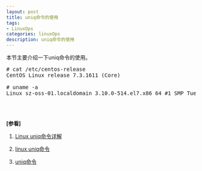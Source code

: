 ```yaml
---
layout: post
title: uniq命令的使用
tags:
- LinuxOps
categories: linuxOps
description: uniq命令的使用
---
```


本节主要介绍一下uniq命令的使用。

<pre>
# cat /etc/centos-release
CentOS Linux release 7.3.1611 (Core) 

# uname -a
Linux sz-oss-01.localdomain 3.10.0-514.el7.x86_64 #1 SMP Tue Nov 22 16:42:41 UTC 2016 x86_64 x86_64 x86_64 GNU/Linux
</pre>


<!-- more -->






<br />
<br />

**[参看]**


1. [Linux uniq命令详解](https://www.cnblogs.com/ftl1012/p/uniq.html)

2. [linux uniq命令](https://blog.csdn.net/technologyleader/article/details/81941410)

3. [uniq命令](http://man.linuxde.net/uniq)
<br />
<br />
<br />


